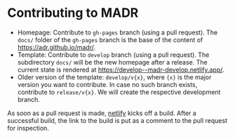 # Contributing to MADR

- Homepage: Contribute to `gh-pages` branch (using a pull request).
  The `docs/` folder of the `gh-pages` branch is the base of the content of <https://adr.github.io/madr/>.
- Template: Contribute to `develop` branch (using a pull request).
  The subdirectory `docs/` will be the new homepage after a release.
  The current state is rendered at <https://develop--madr-develop.netlify.app/>.
- Older version of the template: `develop/v{x}`, where `{x}` is the major version you want to contribute.
  In case no such branch exists, contribute to `release/v{x}`.
  We will create the respective development branch.

As soon as a pull request is made, [netlify](https://www.netlify.com/) kicks off a build.
After a successful build, the link to the build is put as a comment to the pull request for inspection.
